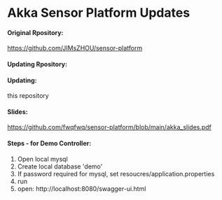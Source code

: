 
# Akka Sensor Platform Updates

#### Original Rpository: 
https://github.com/JIMsZHOU/sensor-platform

#### Updating Rpository: 


#### Updating: 
this repository


#### Slides:
https://github.com/fwqfwq/sensor-platform/blob/main/akka_slides.pdf


#### Steps - for Demo Controller: 
1. Open local mysql 
2. Create local database 'demo'
3. If password required for mysql, set resoucres/application.properties
4. run
5. open: http://localhost:8080/swagger-ui.html


